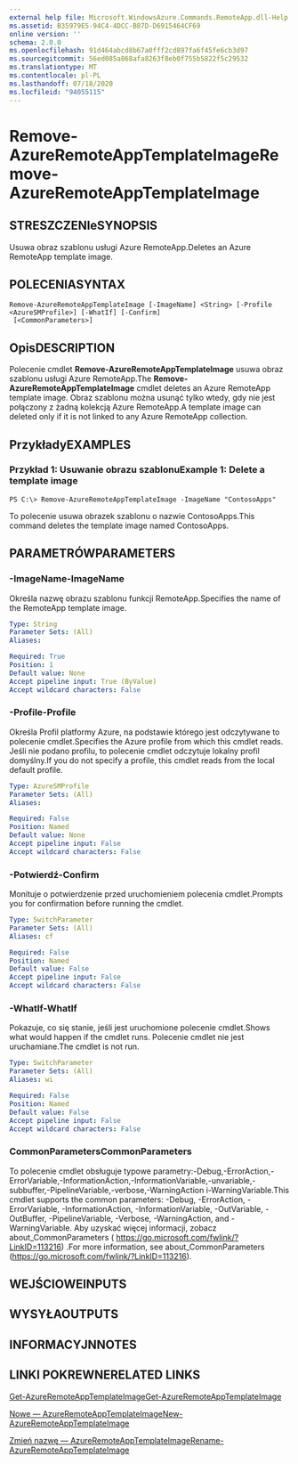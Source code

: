 ```yaml
---
external help file: Microsoft.WindowsAzure.Commands.RemoteApp.dll-Help.xml
ms.assetid: B35979E5-94C4-4DCC-B87D-D6915464CF69
online version: ''
schema: 2.0.0
ms.openlocfilehash: 91d464abcd8b67a0fff2cd897fa6f45fe6cb3d97
ms.sourcegitcommit: 56ed085a868afa8263f8eb0f755b5822f5c29532
ms.translationtype: MT
ms.contentlocale: pl-PL
ms.lasthandoff: 07/18/2020
ms.locfileid: "94055115"
---
```

# <span data-ttu-id="92172-101">Remove-AzureRemoteAppTemplateImage</span><span class="sxs-lookup"><span data-stu-id="92172-101">Remove-AzureRemoteAppTemplateImage</span></span>

## <span data-ttu-id="92172-102">STRESZCZENIe</span><span class="sxs-lookup"><span data-stu-id="92172-102">SYNOPSIS</span></span>
<span data-ttu-id="92172-103">Usuwa obraz szablonu usługi Azure RemoteApp.</span><span class="sxs-lookup"><span data-stu-id="92172-103">Deletes an Azure RemoteApp template image.</span></span>

## <span data-ttu-id="92172-104">POLECENIA</span><span class="sxs-lookup"><span data-stu-id="92172-104">SYNTAX</span></span>

```
Remove-AzureRemoteAppTemplateImage [-ImageName] <String> [-Profile <AzureSMProfile>] [-WhatIf] [-Confirm]
 [<CommonParameters>]
```

## <span data-ttu-id="92172-105">Opis</span><span class="sxs-lookup"><span data-stu-id="92172-105">DESCRIPTION</span></span>
<span data-ttu-id="92172-106">Polecenie cmdlet **Remove-AzureRemoteAppTemplateImage** usuwa obraz szablonu usługi Azure RemoteApp.</span><span class="sxs-lookup"><span data-stu-id="92172-106">The **Remove-AzureRemoteAppTemplateImage** cmdlet deletes an Azure RemoteApp template image.</span></span>
<span data-ttu-id="92172-107">Obraz szablonu można usunąć tylko wtedy, gdy nie jest połączony z żadną kolekcją Azure RemoteApp.</span><span class="sxs-lookup"><span data-stu-id="92172-107">A template image can deleted only if it is not linked to any Azure RemoteApp collection.</span></span>

## <span data-ttu-id="92172-108">Przykłady</span><span class="sxs-lookup"><span data-stu-id="92172-108">EXAMPLES</span></span>

### <span data-ttu-id="92172-109">Przykład 1: Usuwanie obrazu szablonu</span><span class="sxs-lookup"><span data-stu-id="92172-109">Example 1: Delete a template image</span></span>
```
PS C:\> Remove-AzureRemoteAppTemplateImage -ImageName "ContosoApps"
```

<span data-ttu-id="92172-110">To polecenie usuwa obrazek szablonu o nazwie ContosoApps.</span><span class="sxs-lookup"><span data-stu-id="92172-110">This command deletes the template image named ContosoApps.</span></span>

## <span data-ttu-id="92172-111">PARAMETRÓW</span><span class="sxs-lookup"><span data-stu-id="92172-111">PARAMETERS</span></span>

### <span data-ttu-id="92172-112">-ImageName</span><span class="sxs-lookup"><span data-stu-id="92172-112">-ImageName</span></span>
<span data-ttu-id="92172-113">Określa nazwę obrazu szablonu funkcji RemoteApp.</span><span class="sxs-lookup"><span data-stu-id="92172-113">Specifies the name of the RemoteApp template image.</span></span>

```yaml
Type: String
Parameter Sets: (All)
Aliases: 

Required: True
Position: 1
Default value: None
Accept pipeline input: True (ByValue)
Accept wildcard characters: False
```

### <span data-ttu-id="92172-114">-Profile</span><span class="sxs-lookup"><span data-stu-id="92172-114">-Profile</span></span>
<span data-ttu-id="92172-115">Określa Profil platformy Azure, na podstawie którego jest odczytywane to polecenie cmdlet.</span><span class="sxs-lookup"><span data-stu-id="92172-115">Specifies the Azure profile from which this cmdlet reads.</span></span>
<span data-ttu-id="92172-116">Jeśli nie podano profilu, to polecenie cmdlet odczytuje lokalny profil domyślny.</span><span class="sxs-lookup"><span data-stu-id="92172-116">If you do not specify a profile, this cmdlet reads from the local default profile.</span></span>

```yaml
Type: AzureSMProfile
Parameter Sets: (All)
Aliases: 

Required: False
Position: Named
Default value: None
Accept pipeline input: False
Accept wildcard characters: False
```

### <span data-ttu-id="92172-117">-Potwierdź</span><span class="sxs-lookup"><span data-stu-id="92172-117">-Confirm</span></span>
<span data-ttu-id="92172-118">Monituje o potwierdzenie przed uruchomieniem polecenia cmdlet.</span><span class="sxs-lookup"><span data-stu-id="92172-118">Prompts you for confirmation before running the cmdlet.</span></span>

```yaml
Type: SwitchParameter
Parameter Sets: (All)
Aliases: cf

Required: False
Position: Named
Default value: False
Accept pipeline input: False
Accept wildcard characters: False
```

### <span data-ttu-id="92172-119">-WhatIf</span><span class="sxs-lookup"><span data-stu-id="92172-119">-WhatIf</span></span>
<span data-ttu-id="92172-120">Pokazuje, co się stanie, jeśli jest uruchomione polecenie cmdlet.</span><span class="sxs-lookup"><span data-stu-id="92172-120">Shows what would happen if the cmdlet runs.</span></span>
<span data-ttu-id="92172-121">Polecenie cmdlet nie jest uruchamiane.</span><span class="sxs-lookup"><span data-stu-id="92172-121">The cmdlet is not run.</span></span>

```yaml
Type: SwitchParameter
Parameter Sets: (All)
Aliases: wi

Required: False
Position: Named
Default value: False
Accept pipeline input: False
Accept wildcard characters: False
```

### <span data-ttu-id="92172-122">CommonParameters</span><span class="sxs-lookup"><span data-stu-id="92172-122">CommonParameters</span></span>
<span data-ttu-id="92172-123">To polecenie cmdlet obsługuje typowe parametry:-Debug,-ErrorAction,-ErrorVariable,-InformationAction,-InformationVariable,-unvariable,-subbuffer,-PipelineVariable,-verbose,-WarningAction i-WarningVariable.</span><span class="sxs-lookup"><span data-stu-id="92172-123">This cmdlet supports the common parameters: -Debug, -ErrorAction, -ErrorVariable, -InformationAction, -InformationVariable, -OutVariable, -OutBuffer, -PipelineVariable, -Verbose, -WarningAction, and -WarningVariable.</span></span> <span data-ttu-id="92172-124">Aby uzyskać więcej informacji, zobacz about_CommonParameters ( https://go.microsoft.com/fwlink/?LinkID=113216) .</span><span class="sxs-lookup"><span data-stu-id="92172-124">For more information, see about_CommonParameters (https://go.microsoft.com/fwlink/?LinkID=113216).</span></span>

## <span data-ttu-id="92172-125">WEJŚCIOWE</span><span class="sxs-lookup"><span data-stu-id="92172-125">INPUTS</span></span>

## <span data-ttu-id="92172-126">WYSYŁA</span><span class="sxs-lookup"><span data-stu-id="92172-126">OUTPUTS</span></span>

## <span data-ttu-id="92172-127">INFORMACYJN</span><span class="sxs-lookup"><span data-stu-id="92172-127">NOTES</span></span>

## <span data-ttu-id="92172-128">LINKI POKREWNE</span><span class="sxs-lookup"><span data-stu-id="92172-128">RELATED LINKS</span></span>

[<span data-ttu-id="92172-129">Get-AzureRemoteAppTemplateImage</span><span class="sxs-lookup"><span data-stu-id="92172-129">Get-AzureRemoteAppTemplateImage</span></span>](./Get-AzureRemoteAppTemplateImage.md)

[<span data-ttu-id="92172-130">Nowe — AzureRemoteAppTemplateImage</span><span class="sxs-lookup"><span data-stu-id="92172-130">New-AzureRemoteAppTemplateImage</span></span>](./New-AzureRemoteAppTemplateImage.md)

[<span data-ttu-id="92172-131">Zmień nazwę — AzureRemoteAppTemplateImage</span><span class="sxs-lookup"><span data-stu-id="92172-131">Rename-AzureRemoteAppTemplateImage</span></span>](./Rename-AzureRemoteAppTemplateImage.md)


